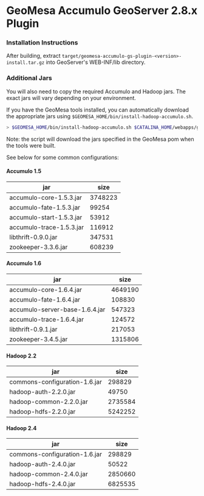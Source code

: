 # GeoMesa Accumulo GeoServer 2.8.x Plugin

### Installation Instructions

After building, extract `target/geomesa-accumulo-gs-plugin-<version>-install.tar.gz` into GeoServer's
WEB-INF/lib directory.

### Additional Jars

You will also need to copy the required Accumulo and Hadoop jars. The exact jars will vary
depending on your environment.

If you have the GeoMesa tools installed, you can automatically download the appropriate jars using
`$GEOMESA_HOME/bin/install-hadoop-accumulo.sh`.

```bash
> $GEOMESA_HOME/bin/install-hadoop-accumulo.sh $CATALINA_HOME/webapps/geoserver/WEB-INF/lib/
```
Note: the script will download the jars specified in the GeoMesa pom when the tools were built.

See below for some common configurations:

#### Accumulo 1.5

| jar | size |
| --- | ---- |
| accumulo-core-1.5.3.jar | 3748223 |
| accumulo-fate-1.5.3.jar | 99254 |
| accumulo-start-1.5.3.jar | 53912 |
| accumulo-trace-1.5.3.jar | 116912 |
| libthrift-0.9.0.jar | 347531 |
| zookeeper-3.3.6.jar | 608239 |

#### Accumulo 1.6

| jar | size |
| --- | ---- |
| accumulo-core-1.6.4.jar | 4649190 |
| accumulo-fate-1.6.4.jar | 108830 |
| accumulo-server-base-1.6.4.jar | 547323 |
| accumulo-trace-1.6.4.jar | 124572 |
| libthrift-0.9.1.jar | 217053 |
| zookeeper-3.4.5.jar | 1315806 |


#### Hadoop 2.2

| jar | size |
| --- | ---- |
| commons-configuration-1.6.jar | 298829 |
| hadoop-auth-2.2.0.jar | 49750 |
| hadoop-common-2.2.0.jar | 2735584 |
| hadoop-hdfs-2.2.0.jar | 5242252 |

#### Hadoop 2.4

| jar | size |
| --- | ---- |
| commons-configuration-1.6.jar | 298829 |
| hadoop-auth-2.4.0.jar | 50522 |
| hadoop-common-2.4.0.jar | 2850660 |
| hadoop-hdfs-2.4.0.jar | 6825535 |
